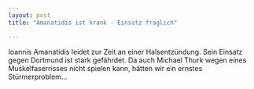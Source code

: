 ```yaml
---
layout: post
title: "Amanatidis ist krank - Einsatz fraglich"

---
```


Ioannis Amanatidis leidet zur Zeit an einer Halsentzündung. Sein Einsatz gegen Dortmund ist stark gefährdet. Da auch Michael Thurk wegen eines Muskelfaserrisses nicht spielen kann, hätten wir ein ernstes Stürmerproblem...


